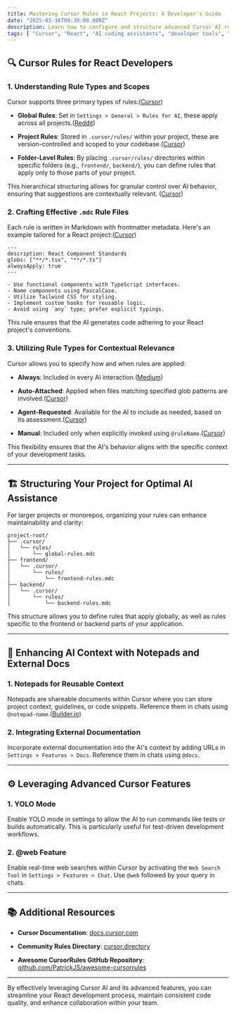 ```yaml
---
title: Mastering Cursor Rules in React Projects: A Developer's Guide  
date: "2025-03-16T09:30:00.000Z"  
description: Learn how to configure and structure advanced Cursor AI rules for efficient, context-aware React development workflows.  
tags: [ "Cursor", "React", "AI coding assistants", "developer tools", "frontend development", "project structure" ]  
---
```



## 🔍 Cursor Rules for React Developers

### 1. **Understanding Rule Types and Scopes**

Cursor supports three primary types of rules:([Cursor][1])

* **Global Rules**: Set in `Settings > General > Rules for AI`, these apply across all projects.([Reddit][2])

* **Project Rules**: Stored in `.cursor/rules/` within your project, these are version-controlled and scoped to your codebase.([Cursor][1])

* **Folder-Level Rules**: By placing `.cursor/rules/` directories within specific folders (e.g., `frontend/`, `backend/`), you can define rules that apply only to those parts of your project.

This hierarchical structuring allows for granular control over AI behavior, ensuring that suggestions are contextually relevant. ([Cursor][1])

### 2. **Crafting Effective `.mdc` Rule Files**

Each rule is written in Markdown with frontmatter metadata. Here's an example tailored for a React project:([Cursor][1])

```mdc
---
description: React Component Standards
globs: ["**/*.tsx", "**/*.ts"]
alwaysApply: true
---

- Use functional components with TypeScript interfaces.
- Name components using PascalCase.
- Utilize Tailwind CSS for styling.
- Implement custom hooks for reusable logic.
- Avoid using `any` type; prefer explicit typings.
```



This rule ensures that the AI generates code adhering to your React project's conventions.

### 3. **Utilizing Rule Types for Contextual Relevance**

Cursor allows you to specify how and when rules are applied:

* **Always**: Included in every AI interaction.([Medium][3])

* **Auto-Attached**: Applied when files matching specified glob patterns are involved.([Cursor][1])

* **Agent-Requested**: Available for the AI to include as needed, based on its assessment.([Cursor][1])

* **Manual**: Included only when explicitly invoked using `@ruleName`.([Cursor][1])

This flexibility ensures that the AI's behavior aligns with the specific context of your development tasks.&#x20;

---

## 🏗️ Structuring Your Project for Optimal AI Assistance

For larger projects or monorepos, organizing your rules can enhance maintainability and clarity:

```
project-root/
├── .cursor/
│   └── rules/
│       └── global-rules.mdc
├── frontend/
│   └── .cursor/
│       └── rules/
│           └── frontend-rules.mdc
├── backend/
│   └── .cursor/
│       └── rules/
│           └── backend-rules.mdc
```



This structure allows you to define rules that apply globally, as well as rules specific to the frontend or backend parts of your application.

---

## 🧠 Enhancing AI Context with Notepads and External Docs

### 1. **Notepads for Reusable Context**

Notepads are shareable documents within Cursor where you can store project context, guidelines, or code snippets. Reference them in chats using `@notepad-name`.([Builder.io][4])

### 2. **Integrating External Documentation**

Incorporate external documentation into the AI's context by adding URLs in `Settings > Features > Docs`. Reference them in chats using `@docs`.

---

## ⚙️ Leveraging Advanced Cursor Features

### 1. **YOLO Mode**

Enable YOLO mode in settings to allow the AI to run commands like tests or builds automatically. This is particularly useful for test-driven development workflows.

### 2. **@web Feature**

Enable real-time web searches within Cursor by activating the `Web Search Tool` in `Settings > Features > Chat`. Use `@web` followed by your query in chats.

---

## 📚 Additional Resources

* **Cursor Documentation**: [docs.cursor.com](https://docs.cursor.com/context/rules)

* **Community Rules Directory**: [cursor.directory](https://cursor.directory/)

* **Awesome CursorRules GitHub Repository**: [github.com/PatrickJS/awesome-cursorrules](https://github.com/PatrickJS/awesome-cursorrules)

---

By effectively leveraging Cursor AI and its advanced features, you can streamline your React development process, maintain consistent code quality, and enhance collaboration within your team.

[1]: https://docs.cursor.com/context/rules?utm_source=chatgpt.com "Rules - Cursor"
[2]: https://www.reddit.com/r/ChatGPTCoding/comments/1hclkof/how_i_use_cursorrules_and_opensource_templates_to/?utm_source=chatgpt.com "how i use .cursorrules and open-source templates to build super fast"
[3]: https://medium.com/%40ashinno43/top-5-ai-coding-assistants-to-supercharge-your-development-workflow-4fd0d3e3fc46?utm_source=chatgpt.com "Top 5 AI Coding Assistants to Supercharge Your Development Workflow ..."
[4]: https://www.builder.io/blog/cursor-ai-tips-react-nextjs?utm_source=chatgpt.com "The Perfect Cursor AI setup for React and Next.js - Builder.io"
